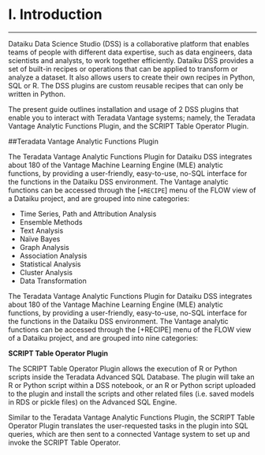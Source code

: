 # I. Introduction

---

Dataiku Data Science Studio (DSS) is a collaborative platform that enables teams of people with different data expertise, such as data engineers, data scientists and analysts, to work together efficiently.  Dataiku DSS provides a set of built-in recipes or operations that can be applied to transform or analyze a dataset.  It also allows users to create their own recipes in Python, SQL or R.  The DSS plugins are custom reusable recipes that can only be written in Python.

The present guide outlines installation and usage of 2 DSS plugins that enable you to interact with Teradata Vantage systems; namely, the Teradata Vantage Analytic Functions Plugin, and the SCRIPT Table Operator Plugin.

##Teradata Vantage Analytic Functions Plugin

The Teradata Vantage Analytic Functions Plugin for Dataiku DSS integrates about 180 of the Vantage Machine Learning Engine (MLE) analytic functions, by providing a user-friendly, easy-to-use, no-SQL interface for the functions in the Dataiku DSS environment. The Vantage analytic functions can be accessed through the \[`+RECIPE`\] menu of the FLOW view of a Dataiku project, and are grouped into nine categories:

* Time Series, Path and Attribution Analysis
* Ensemble Methods
* Text Analysis
* Naïve Bayes
* Graph Analysis
* Association Analysis
* Statistical Analysis
* Cluster Analysis
* Data Transformation

The Teradata Vantage Analytic Functions Plugin for Dataiku DSS integrates about 180 of the Vantage Machine Learning Engine (MLE) analytic functions, by providing a user-friendly, easy-to-use, no-SQL interface for the functions in the Dataiku DSS environment. The Vantage analytic functions can be accessed through the [+RECIPE] menu of the FLOW view of a Dataiku project, and are grouped into nine categories:

**SCRIPT Table Operator Plugin**

The SCRIPT Table Operator Plugin allows the execution of R or Python scripts inside the Teradata  Advanced SQL Database. The plugin will take an R or Python script within a DSS notebook, or an R or Python script uploaded to the plugin and  install  the scripts and other related files (i.e. saved models in RDS or pickle files) on the Advanced SQL Engine.

Similar to the Teradata Vantage Analytic Functions Plugin, the SCRIPT Table Operator Plugin translates the user-requested tasks in the plugin into SQL queries, which are then sent to a connected Vantage system to set up and invoke the SCRIPT Table Operator.

